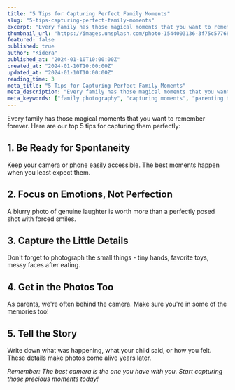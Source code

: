 ```yaml
---
title: "5 Tips for Capturing Perfect Family Moments"
slug: "5-tips-capturing-perfect-family-moments"
excerpt: "Every family has those magical moments that you want to remember forever. Here are our top 5 tips for capturing them perfectly."
thumbnail_url: "https://images.unsplash.com/photo-1544003136-3f75c5776892?w=800&h=600&fit=crop&crop=center"
featured: false
published: true
author: "Kidera"
published_at: "2024-01-10T10:00:00Z"
created_at: "2024-01-10T10:00:00Z"
updated_at: "2024-01-10T10:00:00Z"
reading_time: 3
meta_title: "5 Tips for Capturing Perfect Family Moments"
meta_description: "Every family has those magical moments that you want to remember forever. Here are our top 5 tips for capturing them perfectly."
meta_keywords: ["family photography", "capturing moments", "parenting tips", "family memories", "photography tips"]
---
```


Every family has those magical moments that you want to remember forever. Here are our top 5 tips for capturing them perfectly:

## 1. **Be Ready for Spontaneity**

Keep your camera or phone easily accessible. The best moments happen when you least expect them.

## 2. **Focus on Emotions, Not Perfection**

A blurry photo of genuine laughter is worth more than a perfectly posed shot with forced smiles.

## 3. **Capture the Little Details**

Don't forget to photograph the small things - tiny hands, favorite toys, messy faces after eating.

## 4. **Get in the Photos Too**

As parents, we're often behind the camera. Make sure you're in some of the memories too!

## 5. **Tell the Story**

Write down what was happening, what your child said, or how you felt. These details make photos come alive years later.

*Remember: The best camera is the one you have with you. Start capturing those precious moments today!*
